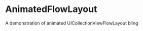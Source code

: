 AnimatedFlowLayout
==================

A demonstration of animated UICollectionViewFlowLayout bling
